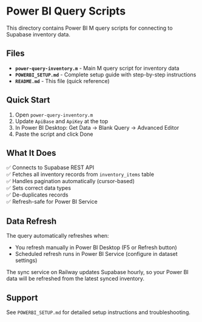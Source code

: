 # Power BI Query Scripts

This directory contains Power BI M query scripts for connecting to Supabase inventory data.

## Files

- **`power-query-inventory.m`** - Main M query script for inventory data
- **`POWERBI_SETUP.md`** - Complete setup guide with step-by-step instructions
- **`README.md`** - This file (quick reference)

## Quick Start

1. Open `power-query-inventory.m`
2. Update `ApiBase` and `ApiKey` at the top
3. In Power BI Desktop: Get Data → Blank Query → Advanced Editor
4. Paste the script and click Done

## What It Does

✅ Connects to Supabase REST API  
✅ Fetches all inventory records from `inventory_items` table  
✅ Handles pagination automatically (cursor-based)  
✅ Sets correct data types  
✅ De-duplicates records  
✅ Refresh-safe for Power BI Service

## Data Refresh

The query automatically refreshes when:
- You refresh manually in Power BI Desktop (F5 or Refresh button)
- Scheduled refresh runs in Power BI Service (configure in dataset settings)

The sync service on Railway updates Supabase hourly, so your Power BI data will be refreshed from the latest synced inventory.

## Support

See `POWERBI_SETUP.md` for detailed setup instructions and troubleshooting.

